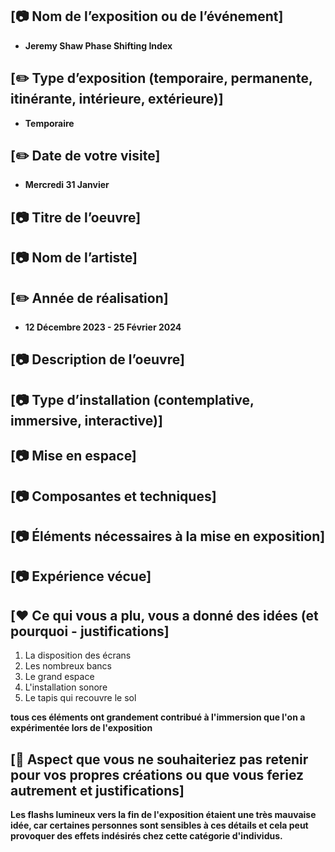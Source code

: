 ## [📷 Nom de l’exposition ou de l’événement]
* **Jeremy Shaw Phase Shifting Index**


## [✏️ Type d’exposition (temporaire, permanente, itinérante, intérieure, extérieure)]
* **Temporaire**



## [✏️ Date de votre visite]
* **Mercredi 31 Janvier**



## [📷 Titre de l’oeuvre]



## [📷 Nom de l’artiste]



## [✏️ Année de réalisation]
* **12 Décembre 2023 - 25 Février 2024**



## [📷 Description de l’oeuvre]



## [📷 Type d’installation (contemplative, immersive, interactive)]



## [📷 Mise en espace]



## [📷 Composantes et techniques]



## [📷 Éléments nécessaires à la mise en exposition]



## [📷 Expérience vécue]



## [❤️ Ce qui vous a plu, vous a donné des idées (et pourquoi - justifications]
1. La disposition des écrans
1. Les nombreux bancs
1. Le grand espace
1. L'installation sonore
1. Le tapis qui recouvre le sol
   
**tous ces éléments ont grandement contribué à l'immersion que l'on a expérimentée lors de l'exposition**



## [🤔 Aspect que vous ne souhaiteriez pas retenir pour vos propres créations ou que vous feriez autrement et justifications]
**Les flashs lumineux vers la fin de l'exposition étaient une très mauvaise idée, car certaines personnes sont sensibles à ces détails et cela peut provoquer des effets indésirés chez cette catégorie d'individus.**
